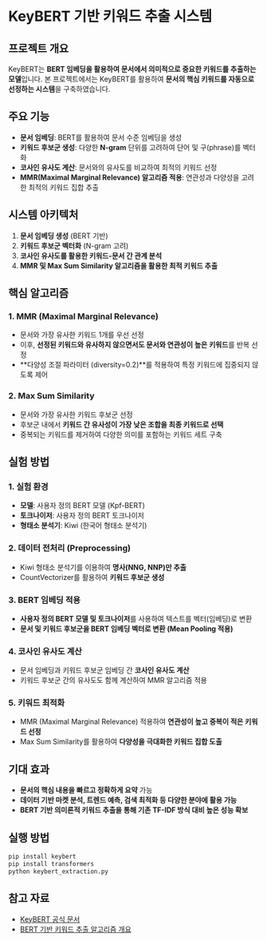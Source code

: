 # KeyBERT 기반 키워드 추출 시스템

## 프로젝트 개요
KeyBERT는 **BERT 임베딩을 활용하여 문서에서 의미적으로 중요한 키워드를 추출하는 모델**입니다.
본 프로젝트에서는 KeyBERT를 활용하여 **문서의 핵심 키워드를 자동으로 선정하는 시스템**을 구축하였습니다.

## 주요 기능
- **문서 임베딩**: BERT를 활용하여 문서 수준 임베딩을 생성
- **키워드 후보군 생성**: 다양한 **N-gram** 단위를 고려하여 단어 및 구(phrase)를 벡터화
- **코사인 유사도 계산**: 문서와의 유사도를 비교하여 최적의 키워드 선정
- **MMR(Maximal Marginal Relevance) 알고리즘 적용**: 연관성과 다양성을 고려한 최적의 키워드 집합 추출

## 시스템 아키텍처
1. **문서 임베딩 생성** (BERT 기반)
2. **키워드 후보군 벡터화** (N-gram 고려)
3. **코사인 유사도를 활용한 키워드-문서 간 관계 분석**
4. **MMR 및 Max Sum Similarity 알고리즘을 활용한 최적 키워드 추출**

## 핵심 알고리즘
### 1. MMR (Maximal Marginal Relevance)
- 문서와 가장 유사한 키워드 1개를 우선 선정
- 이후, **선정된 키워드와 유사하지 않으면서도 문서와 연관성이 높은 키워드**를 반복 선정
- **다양성 조절 파라미터 (diversity=0.2)**를 적용하여 특정 키워드에 집중되지 않도록 제어

### 2. Max Sum Similarity
- 문서와 가장 유사한 키워드 후보군 선정
- 후보군 내에서 **키워드 간 유사성이 가장 낮은 조합을 최종 키워드로 선택**
- 중복되는 키워드를 제거하여 다양한 의미를 포함하는 키워드 세트 구축

## 실험 방법
### 1. 실험 환경
- **모델**: 사용자 정의 BERT 모델 (Kpf-BERT)
- **토크나이저**: 사용자 정의 BERT 토크나이저
- **형태소 분석기**: Kiwi (한국어 형태소 분석기)

### 2. 데이터 전처리 (Preprocessing)
- Kiwi 형태소 분석기를 이용하여 **명사(NNG, NNP)만 추출**
- CountVectorizer를 활용하여 **키워드 후보군 생성**

### 3. BERT 임베딩 적용
- **사용자 정의 BERT 모델 및 토크나이저**를 사용하여 텍스트를 벡터(임베딩)로 변환
- **문서 및 키워드 후보군을 BERT 임베딩 벡터로 변환 (Mean Pooling 적용)**

### 4. 코사인 유사도 계산
- 문서 임베딩과 키워드 후보군 임베딩 간 **코사인 유사도 계산**
- 키워드 후보군 간의 유사도도 함께 계산하여 MMR 알고리즘 적용

### 5. 키워드 최적화
- MMR (Maximal Marginal Relevance) 적용하여 **연관성이 높고 중복이 적은 키워드 선정**
- Max Sum Similarity를 활용하여 **다양성을 극대화한 키워드 집합 도출**

## 기대 효과
- **문서의 핵심 내용을 빠르고 정확하게 요약** 가능
- **데이터 기반 마켓 분석, 트렌드 예측, 검색 최적화 등 다양한 분야에 활용 가능**
- **BERT 기반 의미론적 키워드 추출을 통해 기존 TF-IDF 방식 대비 높은 성능 확보**

## 실행 방법
```sh
pip install keybert
pip install transformers
python keybert_extraction.py
```

## 참고 자료
- [KeyBERT 공식 문서](https://github.com/MaartenGr/KeyBERT)
- [BERT 기반 키워드 추출 알고리즘 개요](https://heeya-stupidbutstudying.tistory.com/entry/DL-keyword-extraction-with-KeyBERT-%EA%B0%9C%EC%9A%94%EC%99%80-%EC%95%8C%EA%B3%A0%EB%A6%AC%EC%A6%98-1)


